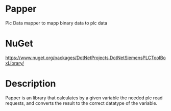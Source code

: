# Papper
Plc Data mapper to mapp binary data to plc data

NuGet
=====
https://www.nuget.org/packages/DotNetProjects.DotNetSiemensPLCToolBoxLibrary/

Description
==============================

Papper is an library that calculates by a given variable the needed plc read requests, and converts the result to the correct datatype of the variable.
